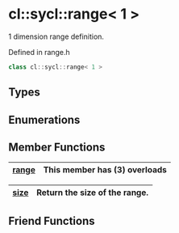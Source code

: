 # cl::sycl::range< 1 >

1 dimension range definition. 

Defined in range.h

```cpp
class cl::sycl::range< 1 >
```

## Types

## Enumerations

## Member Functions

| [range](./functions/range/README.md) | This member has (3) overloads |
| :--- | :--- |

| [size](./functions/size/README.md) | Return the size of the range.  |
| :--- | :--- |


## Friend Functions

